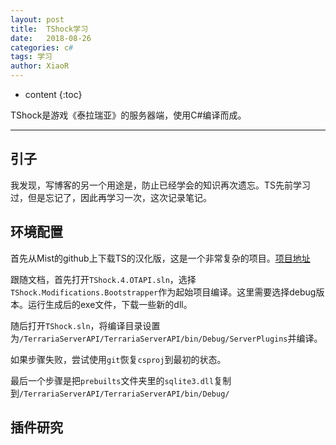 ```yaml
---
layout: post
title:  TShock学习
date:   2018-08-26
categories: c#
tags: 学习
author: XiaoR
---
```

* content
{:toc}

TShock是游戏《泰拉瑞亚》的服务器端，使用C#编译而成。


-----

## 引子

我发现，写博客的另一个用途是，防止已经学会的知识再次遗忘。TS先前学习过，但是忘记了，因此再学习一次，这次记录笔记。

## 环境配置

首先从Mist的github上下载TS的汉化版，这是一个非常复杂的项目。[项目地址]

跟随文档，首先打开`TShock.4.OTAPI.sln`，选择`TShock.Modifications.Bootstrapper`作为起始项目编译。这里需要选择debug版本。运行生成后的exe文件，下载一些新的dll。

随后打开`TShock.sln`，将编译目录设置为`/TerrariaServerAPI/TerrariaServerAPI/bin/Debug/ServerPlugins`并编译。

如果步骤失败，尝试使用`git`恢复`csproj`到最初的状态。

最后一个步骤是把`prebuilts`文件夹里的`sqlite3.dll`复制到`/TerrariaServerAPI/TerrariaServerAPI/bin/Debug/`

## 插件研究

[项目地址]:https://github.com/mistzzt/TShock